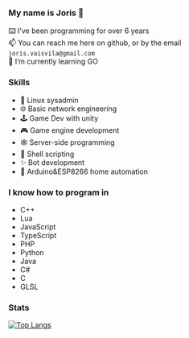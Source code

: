 ### My name is Joris 👋
⌨️ I've been programming for over 6 years\
📫 You can reach me here on github, or by the email `joris.vaisvila@gmail.com`\
🌱 I’m currently learning GO

### Skills
- 💽 Linux sysadmin
- 🌐 Basic network engineering
- 🕹️ Game Dev with unity
- 🎮 Game engine development
- 🕸️ Server-side programming
- 🔋 Shell scripting
- ✨ Bot development
- 🤖 Arduino&ESP8266 home automation
 
### I know how to program in
* C++
* Lua
* JavaScript
* TypeScript
* PHP
* Python
* Java
* C#
* C
* GLSL

### Stats 

[![Top Langs](https://github-readme-stats.vercel.app/api/top-langs/?username=yoris1&layout=compact)](https://github.com/anuraghazra/github-readme-stats)

<!--
**Yoris1/Yoris1** is a ✨ _special_ ✨ repository because its `README.md` (this file) appears on your GitHub profile.

Here are some ideas to get you started:

- 🔭 I’m currently working on ...
- 🌱 I’m currently learning ...
- 👯 I’m looking to collaborate on ...
- 🤔 I’m looking for help with ...
- 💬 Ask me about ...
- 📫 How to reach me: ...
- 😄 Pronouns: ...
- ⚡ Fun fact: ...
-->
